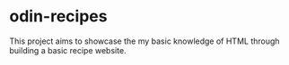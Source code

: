 # odin-recipes
This project aims to showcase the my basic knowledge of HTML through building a basic recipe website.

  
